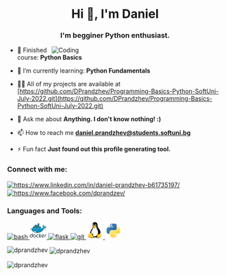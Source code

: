 <h1 align="center">Hi 👋, I'm Daniel</h1>
<h3 align="center">I'm begginer Python enthusiast.</h3>
<img align="right" alt="Coding" width="400" src="https://cdn.analyticsvidhya.com/wp-content/uploads/2020/02/python.gif">


- 🔭 Finished course: **Python Basics**

- 👯 I’m currently learning: **Python Fundamentals**

- 👨‍💻 All of my projects are available at [https://github.com/DPrandzhev/Programming-Basics-Python-SoftUni-July-2022.git](https://github.com/DPrandzhev/Programming-Basics-Python-SoftUni-July-2022.git)

- 💬 Ask me about **Anything. I don't know nothing! :)**

- 📫 How to reach me **daniel.prandzhev@students.softuni.bg**

- ⚡ Fun fact **Just found out this profile generating tool.**

<h3 align="left">Connect with me:</h3>
<p align="left">
<a href="https://linkedin.com/in/https://www.linkedin.com/in/daniel-prandzhev-b61735197/" target="blank"><img align="center" src="https://raw.githubusercontent.com/rahuldkjain/github-profile-readme-generator/master/src/images/icons/Social/linked-in-alt.svg" alt="https://www.linkedin.com/in/daniel-prandzhev-b61735197/" height="30" width="40" /></a>
<a href="https://fb.com/https://www.facebook.com/dprandzev/" target="blank"><img align="center" src="https://raw.githubusercontent.com/rahuldkjain/github-profile-readme-generator/master/src/images/icons/Social/facebook.svg" alt="https://www.facebook.com/dprandzev/" height="30" width="40" /></a>
</p>

<h3 align="left">Languages and Tools:</h3>
<p align="left"> <a href="https://www.gnu.org/software/bash/" target="_blank" rel="noreferrer"> <img src="https://www.vectorlogo.zone/logos/gnu_bash/gnu_bash-icon.svg" alt="bash" width="40" height="40"/> </a> <a href="https://www.docker.com/" target="_blank" rel="noreferrer"> <img src="https://raw.githubusercontent.com/devicons/devicon/master/icons/docker/docker-original-wordmark.svg" alt="docker" width="40" height="40"/> </a> <a href="https://flask.palletsprojects.com/" target="_blank" rel="noreferrer"> <img src="https://www.vectorlogo.zone/logos/pocoo_flask/pocoo_flask-icon.svg" alt="flask" width="40" height="40"/> </a> <a href="https://git-scm.com/" target="_blank" rel="noreferrer"> <img src="https://www.vectorlogo.zone/logos/git-scm/git-scm-icon.svg" alt="git" width="40" height="40"/> </a> <a href="https://www.linux.org/" target="_blank" rel="noreferrer"> <img src="https://raw.githubusercontent.com/devicons/devicon/master/icons/linux/linux-original.svg" alt="linux" width="40" height="40"/> </a> <a href="https://www.python.org" target="_blank" rel="noreferrer"> <img src="https://raw.githubusercontent.com/devicons/devicon/master/icons/python/python-original.svg" alt="python" width="40" height="40"/> </a> </p>

<p><img align="left" src="https://github-readme-stats.vercel.app/api/top-langs?username=dprandzhev&show_icons=true&locale=en&layout=compact" alt="dprandzhev" /></p>

<p>&nbsp;<img align="center" src="https://github-readme-stats.vercel.app/api?username=dprandzhev&show_icons=true&locale=en" alt="dprandzhev" /></p>

<p><img align="center" src="https://github-readme-streak-stats.herokuapp.com/?user=dprandzhev&" alt="dprandzhev" /></p>
